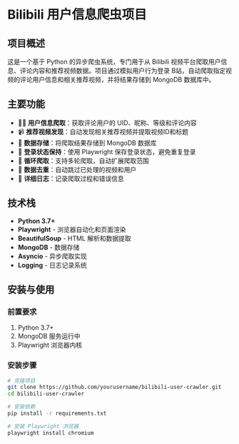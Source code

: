 # Bilibili 用户信息爬虫项目

## 项目概述

这是一个基于 Python 的异步爬虫系统，专门用于从 Bilibili 视频平台爬取用户信息、评论内容和推荐视频数据。项目通过模拟用户行为登录 B站，自动爬取指定视频的评论用户信息和相关推荐视频，并将结果存储到 MongoDB 数据库中。

## 主要功能

- 🕵️‍♂️ **用户信息爬取**：获取评论用户的 UID、昵称、等级和评论内容
- 📹 **推荐视频发现**：自动发现相关推荐视频并提取视频ID和标题
- 💾 **数据存储**：将爬取结果存储到 MongoDB 数据库
- 🔐 **登录状态保持**：使用 Playwright 保存登录状态，避免重复登录
- 🔁 **循环爬取**：支持多轮爬取，自动扩展爬取范围
- 🚫 **数据去重**：自动跳过已处理的视频和用户
- 📝 **详细日志**：记录爬取过程和错误信息

## 技术栈

- **Python 3.7+**
- **Playwright** - 浏览器自动化和页面渲染
- **BeautifulSoup** - HTML 解析和数据提取
- **MongoDB** - 数据存储
- **Asyncio** - 异步爬取实现
- **Logging** - 日志记录系统

## 安装与使用

### 前置要求

1. Python 3.7+
2. MongoDB 服务运行中
3. Playwright 浏览器内核

### 安装步骤

```bash
# 克隆项目
git clone https://github.com/yourusername/bilibili-user-crawler.git
cd bilibili-user-crawler

# 安装依赖
pip install -r requirements.txt

# 安装 Playwright 浏览器
playwright install chromium
